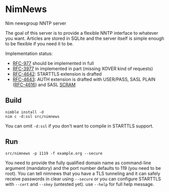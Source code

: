 NimNews
=======

Nim newsgroup NNTP server

The goal of this server is to provide a flexible NNTP interface to whatever you want. Articles are stored in SQLite and the server itself is simple enough to be flexible if you need it to be.

Implementation status:

- [RFC-977] should be implemented in full
- [RFC-3977] in implemented in part (missing XOVER kind of requests)
- [RFC-4642]: STARTTLS extension is drafted
- [RFC-4643]: AUTH extension is drafted with USER/PASS, SASL PLAIN ([RFC-4616]) and SASL [SCRAM]

Build
-----

    nimble install -d
    nim c -d:ssl src/nimnews

You can omit `-d:ssl` if you don't want to compile in STARTTLS support.

Run
---

    src/nimnews -p 1119 -f example.org --secure

You need to provide the fully qualified domain name as command-line argument (mandatory) and the port number defaults to 119 (you need to be root). You can tell nimnews that you have a TLS tunneling and it can safely receive passwords in clear using `--secure` or you can configure STARTTLS with `--cert` and `--skey` (untested yet). use `--help` for full help message.

[RFC-977]: https://tools.ietf.org/html/rfc977
[RFC-3977]: https://tools.ietf.org/html/rfc3977
[RFC-4616]: https://tools.ietf.org/html/rfc4616
[RFC-4642]: https://tools.ietf.org/html/rfc4642
[RFC-4643]: https://tools.ietf.org/html/rfc4643
[SCRAM]: https://nimble.directory/pkg/scram

